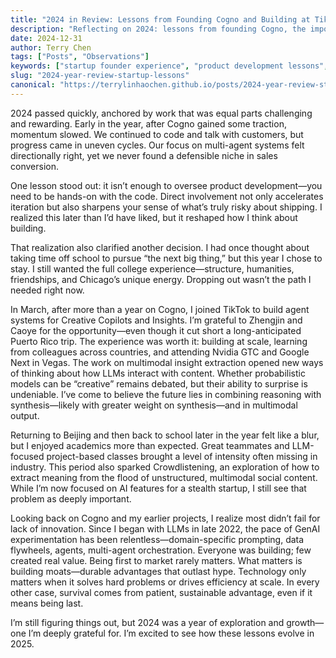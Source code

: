 ```yaml
---
title: "2024 in Review: Lessons from Founding Cogno and Building at TikTok"
description: "Reflecting on 2024: lessons from founding Cogno, the importance of hands-on product development, choosing college over dropping out, and key insights for first-time founders building AI products."
date: 2024-12-31
author: Terry Chen
tags: ["Posts", "Observations"]
keywords: ["startup founder experience", "product development lessons", "hands-on coding", "college vs dropping out", "TikTok internship", "Cogno startup", "AI product development", "first-time founder advice", "2024 startup lessons", "product engineering"]
slug: "2024-year-review-startup-lessons"
canonical: "https://terrylinhaochen.github.io/posts/2024-year-review-startup-lessons/"
---
```


2024 passed quickly, anchored by work that was equal parts challenging and rewarding. Early in the year, after Cogno gained some traction, momentum slowed. We continued to code and talk with customers, but progress came in uneven cycles. Our focus on multi-agent systems felt directionally right, yet we never found a defensible niche in sales conversion.

One lesson stood out: it isn’t enough to oversee product development—you need to be hands-on with the code. Direct involvement not only accelerates iteration but also sharpens your sense of what’s truly risky about shipping. I realized this later than I’d have liked, but it reshaped how I think about building.

That realization also clarified another decision. I had once thought about taking time off school to pursue “the next big thing,” but this year I chose to stay. I still wanted the full college experience—structure, humanities, friendships, and Chicago’s unique energy. Dropping out wasn’t the path I needed right now.

In March, after more than a year on Cogno, I joined TikTok to build agent systems for Creative Copilots and Insights. I’m grateful to Zhengjin and Caoye for the opportunity—even though it cut short a long-anticipated Puerto Rico trip. The experience was worth it: building at scale, learning from colleagues across countries, and attending Nvidia GTC and Google Next in Vegas. The work on multimodal insight extraction opened new ways of thinking about how LLMs interact with content. Whether probabilistic models can be “creative” remains debated, but their ability to surprise is undeniable. I’ve come to believe the future lies in combining reasoning with synthesis—likely with greater weight on synthesis—and in multimodal output.

Returning to Beijing and then back to school later in the year felt like a blur, but I enjoyed academics more than expected. Great teammates and LLM-focused project-based classes brought a level of intensity often missing in industry. This period also sparked Crowdlistening, an exploration of how to extract meaning from the flood of unstructured, multimodal social content. While I’m now focused on AI features for a stealth startup, I still see that problem as deeply important.

Looking back on Cogno and my earlier projects, I realize most didn’t fail for lack of innovation. Since I began with LLMs in late 2022, the pace of GenAI experimentation has been relentless—domain-specific prompting, data flywheels, agents, multi-agent orchestration. Everyone was building; few created real value. Being first to market rarely matters. What matters is building moats—durable advantages that outlast hype. Technology only matters when it solves hard problems or drives efficiency at scale. In every other case, survival comes from patient, sustainable advantage, even if it means being last.

I’m still figuring things out, but 2024 was a year of exploration and growth—one I’m deeply grateful for. I’m excited to see how these lessons evolve in 2025.